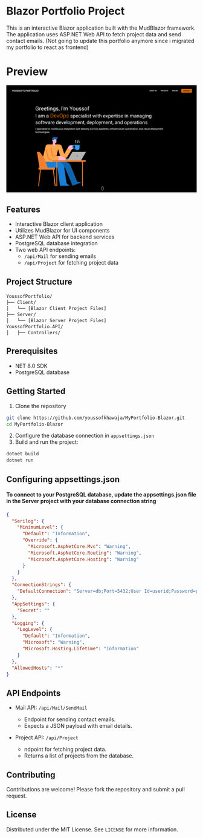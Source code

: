 # Blazor Portfolio Project

This is an interactive Blazor application built with the MudBlazor framework. The application uses ASP.NET Web API to fetch project data and send contact emails. (Not going to update this portfolio anymore since i migrated my portfolio to react as frontend)

# Preview
![image](www.youssofkhawaja.com_.png)

## Features

- Interactive Blazor client application
- Utilizes MudBlazor for UI components
- ASP.NET Web API for backend services
- PostgreSQL database integration
- Two web API endpoints:
  - `/api/Mail` for sending emails
  - `/api/Project` for fetching project data

## Project Structure

```plaintext
YoussofPortfolio/
├── Client/
│   └── [Blazor Client Project Files]
├── Server/
│   └── [Blazor Server Project Files]
YoussofPortfolio.API/
│   ├── Controllers/

```
## Prerequisites
- NET 8.0 SDK
- PostgreSQL database

## Getting Started

1. Clone the repository
```sh
git clone https://github.com/youssofkhawaja/MyPortfolio-Blazor.git
cd MyPortfolio-Blazor
```
2. Configure the database connection in `appsettings.json`
3. Build and run the project:
```sh
dotnet build
dotnet run
```

## Configuring appsettings.json
#### To connect to your PostgreSQL database, update the appsettings.json file in the Server project with your database connection string
```json
{
  "Serilog": {
    "MinimumLevel": {
      "Default": "Information",
      "Override": {
        "Microsoft.AspNetCore.Mvc": "Warning",
        "Microsoft.AspNetCore.Routing": "Warning",
        "Microsoft.AspNetCore.Hosting": "Warning"
      }
    }
  },
  "ConnectionStrings": {
    "DefaultConnection": "Server=db;Port=5432;User Id=userid;Password=pwd;Database=youssofportfoliodb;"
  },
  "AppSettings": {
    "Secret": ""
  },
  "Logging": {
    "LogLevel": {
      "Default": "Information",
      "Microsoft": "Warning",
      "Microsoft.Hosting.Lifetime": "Information"
    }
  },
  "AllowedHosts": "*"
}
```

## API Endpoints
- Mail API: `/api/Mail/SendMail`
    - Endpoint for sending contact emails.
    - Expects a JSON payload with email details.

- Project API: `/api/Project`
    - ndpoint for fetching project data.
    - Returns a list of projects from the database.

## Contributing
Contributions are welcome! Please fork the repository and submit a pull request.

## License
Distributed under the MIT License. See `LICENSE` for more information.
